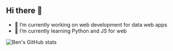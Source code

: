 ## Hi there 👋
- 🔭 I’m currently working on web development for data web apps
- 🌱 I’m currently learning Python and JS for web

![Ben's GitHub stats](https://github-readme-stats.vercel.app/api?username=benson-nderitu&show_icons=true&theme=radical)

<!--
**benson-nderitu/benson-nderitu** is a ✨ _special_ ✨ repository because its `README.md` (this file) appears on your GitHub profile.

Here are some ideas to get you started:

- 🔭 I’m currently working on ...
- 🌱 I’m currently learning ...
- 👯 I’m looking to collaborate on ...
- 🤔 I’m looking for help with ...
- 💬 Ask me about ...
- 📫 How to reach me: ...
- 😄 Pronouns: ...
- ⚡ Fun fact: ...
-->
